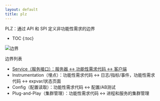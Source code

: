 ```yaml
---
layout: default
title: plz
---
```


PLZ：通过 API 和 SPI 定义非功能性需求的边界

* TOC
{:toc}

![边界](https://user-images.githubusercontent.com/40541/35490660-366d23a0-04dc-11e8-871e-2025da349c3b.png)

边界列表

* [Service（服务接口）：服务器 <-> 功能性需求代码 <-> 客户端](/plz/service.cn.html)
* Instrumentation（埋点）：功能性需求代码 <-> 日志/指标/事件，功能性需求代码 <-> expvar/状态页面
* Config（配置读取）：功能性需求代码 <-> 配置/AB测试
* Plug-and-Play（集群管理）：功能性需求代码 <-> 进程和服务的集群管理
